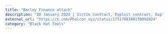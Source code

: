 ```yaml
---
title: "Barley Finance attack"
description: "28 January 2024 | Victim contract, Exploit contract, Exploit transaction"
external_url: "https://x.com/Phalcon_xyz/status/1751788389139992824"
category: "Black Hat Tools"
---
```

